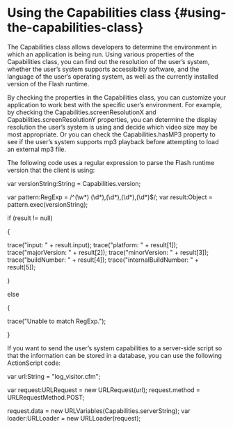 # Using the Capabilities class {#using-the-capabilities-class}

The Capabilities class allows developers to determine the environment in which an application is being run. Using various properties of the Capabilities class, you can find out the resolution of the user’s system, whether the user’s system supports accessibility software, and the language of the user’s operating system, as well as the currently installed version of the Flash runtime.

By checking the properties in the Capabilities class, you can customize your application to work best with the specific user’s environment. For example, by checking the Capabilities.screenResolutionX and Capabilities.screenResolutionY properties, you can determine the display resolution the user’s system is using and decide which video size may be most appropriate. Or you can check the Capabilities.hasMP3 property to see if the user’s system supports mp3 playback before attempting to load an external mp3 file.

The following code uses a regular expression to parse the Flash runtime version that the client is using:

var versionString:String = Capabilities.version;

var pattern:RegExp = /^(\w*) (\d*),(\d*),(\d*),(\d*)$/; var result:Object = pattern.exec(versionString);

if (result != null)

{

trace(&quot;input: &quot; + result.input); trace(&quot;platform: &quot; + result[1]); trace(&quot;majorVersion: &quot; + result[2]); trace(&quot;minorVersion: &quot; + result[3]); trace(&quot;buildNumber: &quot; + result[4]); trace(&quot;internalBuildNumber: &quot; + result[5]);

}

else

{

trace(&quot;Unable to match RegExp.&quot;);

}

If you want to send the user’s system capabilities to a server-side script so that the information can be stored in a database, you can use the following ActionScript code:

var url:String = &quot;log_visitor.cfm&quot;;

var request:URLRequest = new URLRequest(url); request.method = URLRequestMethod.POST;

request.data = new URLVariables(Capabilities.serverString); var loader:URLLoader = new URLLoader(request);